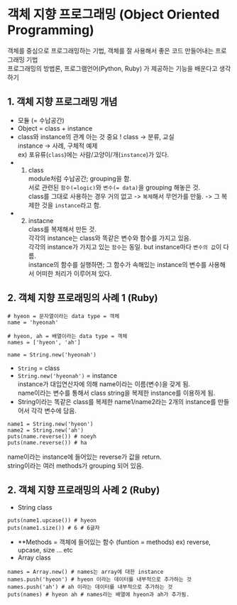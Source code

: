 # 객체 지향 프로그래밍 (Object Oriented Programming)
객체를 중심으로 프로그래밍하는 기법, 객체를 잘 사용해서 좋은 코드 만들어내는 프로그래밍 기법 <br>
프로그래밍의 방법론, 프로그램언어(Python, Ruby) 가 제공하는 기능을 배운다고 생각하기 <br>

## 1. 객체 지향 프로그래밍 개념
+ 모듈 (= 수납공간)
+ Object = class + instance
+ class와 instance의 관계 아는 것 중요 !
class -> 분류, 교실 <br>
instance -> 사례, 구체적 예제 <br>
ex) 포유류(`class`)에는 사람/고양이/개(`instance`)가 있다. <br>
+ 1) class <br>
module처럼 수납공간; grouping을 함. <br>
서로 관련된 `함수(=logic)`와 `변수(= data)`을 grouping 해놓은 것.  <br>
class를 그대로 사용하는 경우 거의 없고 -> `복제`해서 무언가를 만듦. -> 그 복제한 것을 `instance`라고 함. <br>
+ 2) instacne <br>
class를 복제해서 만든 것. <br>
각각의 instance는 class와 똑같은 변수와 함수를 가지고 있음. <br>
각각의 instance가 가지고 있는 `함수`는 동일. but instance마다 `변수의 값`이 다름. <br>
instance의 함수를 실행하면; 그 함수가 속해있는 instance의 변수를 사용해서 어떠한 처리가 이루어져 있다. <br>

## 2. 객체 지향 프로래밍의 사례 1 (Ruby)
```
# hyeon = 문자열이라는 data type = 객체
name = 'hyeonah'

# hyeon, ah = 배열이라는 data type = 객체
names = ['hyeon', 'ah']
```
```
name = String.new('hyeonah')
```
+ `String` = class  <br>
+ `String.new('hyeonah')` = instance  <br>
instance가 대입연산자에 의해 name이라는 이름(변수)을 갖게 됨.  <br>
name이라는 변수를 통해서 class string을 복제한 instance를 이용하게 됨. <br>
+ String이라는 똑같은 class를 복제한 name1/name2라는 2개의 instance를 만들어서 각각 변수에 담음.
```
name1 = String.new('hyeon')
name2 = String.new('ah')
puts(name.reverse()) # noeyh
puts(name.reverse()) # ha
```
name이라는 instance에 들어있는 reverse가 값을 return. <br>
string이라는 여러 methods가 grouping 되어 있음. <br>

## 2. 객체 지향 프로래밍의 사례 2 (Ruby)
+ String class
```
puts(name1.upcase()) # hyeon
puts(name1.size()) # 6 # 6글자 
```
+ **Methods = 객체에 들어있는 함수 (funtion = methods)
ex) reverse, upcase, size ... etc <br>
+ Array class
```
names = Array.new() # names는 array에 대한 instance
names.push('hyeon') # hyeon 이라는 데이터를 내부적으로 추가하는 것
names.push('ah') # ah 이라는 데이터를 내부적으로 추가하는 것
puts(names) # hyeon ah # names라는 배열에 hyeon과 ah가 추가됨.
```
